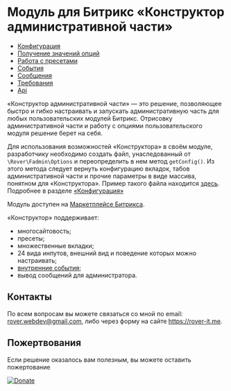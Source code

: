 # Модуль для Битрикс «Конструктор административной части»
* [Конфигурация](./doc/config.md)
* [Получение значений опций](./doc/options.md)
* [Работа с пресетами](./doc/presets.md)
* [События](./doc/events.md)
* [Сообщения](./doc/messages.md)
* [Требования](./doc/requirements.md)
* [Api](./doc/api.md)

«Конструктор административной части» — это решение, позволяющее быстро и гибко настраивать и запускать административную часть для любых пользовательских модулей Битрикс. Отрисовку административной части и работу с опциями пользовательского модуля решение берет на себя. 

Для использования возможностей «Конструктора» в своём модуле, разработчику необходимо создать файл, унаследованный от `\Rover\Fadmin\Options` и переопределить в нем метод `getConfig()`. Из этого метода следует вернуть конфигурацию вкладок, табов административной части и прочие параметры в виде массива, понятном для «Конструктора». Пример такого файла находится [здесь](./lib/testoptions.php). Подробнее в разделе [«Конфигурация»](./doc/config.md)

Модуль доступен на [Маркетплейсе Битрикса](https://marketplace.1c-bitrix.ru/solutions/rover.fadmin/).

«Конструктор» поддерживает:
* многосайтовость;
* пресеты;
* множественные вкладки;
* 24 вида инпутов, внешний вид и поведение которых можно настраивать;
* [внутренние события](./doc/events.md);
* вывод сообщений для администратора.

## Контакты
По всем вопросам вы можете связаться со мной по email: rover.webdev@gmail.com, либо через форму на сайте https://rover-it.me.

## Пожертвования
Если решение оказалось вам полезным, вы можете оставить пожертование

[![Donate](https://img.shields.io/badge/Donate-PayPal-green.svg)](https://www.paypal.com/cgi-bin/webscr?cmd=_s-xclick&hosted_button_id=2STAMDSM7E3BG)